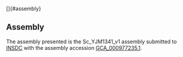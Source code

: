[]{#assembly}

Assembly
--------

The assembly presented is the Sc\_YJM1341\_v1 assembly submitted to
[INSDC](http://www.insdc.org) with the assembly accession
[GCA\_000977235.1](http://www.ebi.ac.uk/ena/data/view/GCA_000977235.1).

